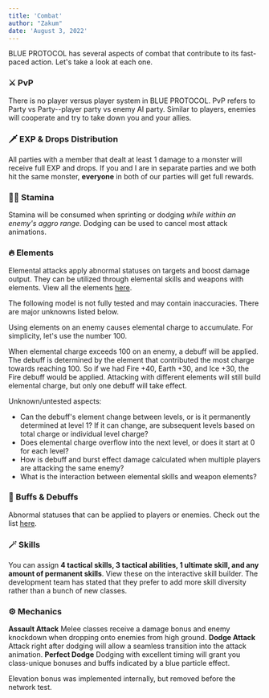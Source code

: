 ```yaml
---
title: 'Combat'
author: "Zakum"
date: 'August 3, 2022'
---
```


<script>
    import StickyNote from '../../../../lib/components/StickyNote.svelte';
</script>

BLUE PROTOCOL has several aspects of combat that contribute to its fast-paced action. Let's take a look at each one.

### ⚔️ PvP
There is no player versus player system in BLUE PROTOCOL. PvP refers to Party vs Party--player party vs enemy AI party. Similar to players, enemies will cooperate and try to take down you and your allies.

### 🗡️ EXP & Drops Distribution
All parties with a member that dealt at least 1 damage to a monster will receive full EXP and drops. If you and I are in separate parties and we both hit the same monster, **everyone** in both of our parties will get full rewards.

### 🏃‍♀️ Stamina
Stamina will be consumed when sprinting or dodging *while within an enemy's aggro range*. Dodging can be used to cancel most attack animations.

### 🔥 Elements
Elemental attacks apply abnormal statuses on targets and boost damage output. They can be utilized through elemental skills and weapons with elements. View all the elements [here](/guides/elements).

<StickyNote type="warning">
    The following model is not fully tested and may contain inaccuracies. There are major unknowns listed below.
</StickyNote>

Using elements on an enemy causes elemental charge to accumulate. For simplicity, let's use the number 100. 

When elemental charge exceeds 100 on an enemy, a debuff will be applied. The debuff is determined by the element that contributed the most charge towards reaching 100. So if we had Fire +40, Earth +30, and Ice +30, the Fire debuff would be applied. Attacking with different elements will still build elemental charge, but only one debuff will take effect.

Unknown/untested aspects:  
- Can the debuff's element change between levels, or is it permanently determined at level 1? If it can change, are subsequent levels based on total charge or individual level charge?
- Does elemental charge overflow into the next level, or does it start at 0 for each level?
- How is debuff and burst effect damage calculated when multiple players are attacking the same enemy?
- What is the interaction between elemental skills and weapon elements?

### 💪 Buffs & Debuffs
Abnormal statuses that can be applied to players or enemies. Check out the list [here](/guides/abnormal-statuses).

### 🪄 Skills
You can assign **4 tactical skills, 3 tactical abilities, 1 ultimate skill, and any amount of permanent skills**. View these on the interactive skill builder. The development team has stated that they prefer to add more skill diversity rather than a bunch of new classes.

### ⚙️ Mechanics
**Assault Attack** Melee classes receive a damage bonus and enemy knockdown when dropping onto enemies from high ground.
**Dodge Attack** Attack right after dodging will allow a seamless transition into the attack animation.
**Perfect Dodge** Dodging with excellent timing will grant you class-unique bonuses and buffs indicated by a blue particle effect.

<StickyNote type="note">
    Elevation bonus was implemented internally, but removed before the network test.
</StickyNote>